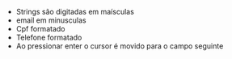 - Strings são digitadas em maísculas
- email em minusculas
- Cpf formatado
- Telefone formatado
- Ao pressionar enter o cursor é movido para o campo seguinte
